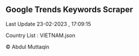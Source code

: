 

## Google Trends Keywords Scraper 
 
Last Update 23-02-2023 , 17:09:15

Country List :
VIETNAM.json



© Abdul Muttaqin 
